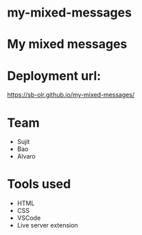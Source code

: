 # my-mixed-messages

# My mixed messages

# Deployment url:
https://sb-olr.github.io/my-mixed-messages/


# Team
* Sujit
* Bao
* Alvaro

# Tools used

* HTML
* CSS
* VSCode
* Live server extension

